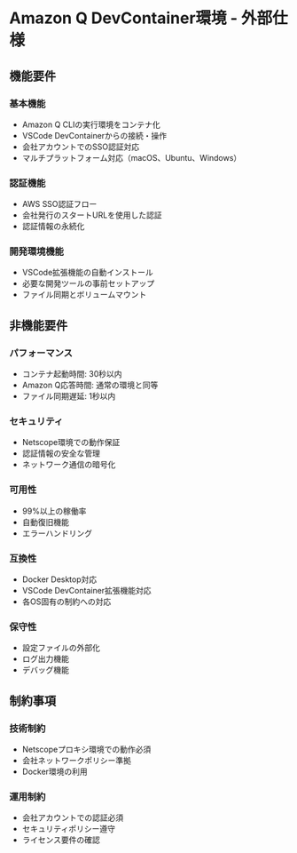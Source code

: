 # Amazon Q DevContainer環境 - 外部仕様

## 機能要件

### 基本機能
- Amazon Q CLIの実行環境をコンテナ化
- VSCode DevContainerからの接続・操作
- 会社アカウントでのSSO認証対応
- マルチプラットフォーム対応（macOS、Ubuntu、Windows）

### 認証機能
- AWS SSO認証フロー
- 会社発行のスタートURLを使用した認証
- 認証情報の永続化

### 開発環境機能
- VSCode拡張機能の自動インストール
- 必要な開発ツールの事前セットアップ
- ファイル同期とボリュームマウント

## 非機能要件

### パフォーマンス
- コンテナ起動時間: 30秒以内
- Amazon Q応答時間: 通常の環境と同等
- ファイル同期遅延: 1秒以内

### セキュリティ
- Netscope環境での動作保証
- 認証情報の安全な管理
- ネットワーク通信の暗号化

### 可用性
- 99%以上の稼働率
- 自動復旧機能
- エラーハンドリング

### 互換性
- Docker Desktop対応
- VSCode DevContainer拡張機能対応
- 各OS固有の制約への対応

### 保守性
- 設定ファイルの外部化
- ログ出力機能
- デバッグ機能

## 制約事項

### 技術制約
- Netscopeプロキシ環境での動作必須
- 会社ネットワークポリシー準拠
- Docker環境の利用

### 運用制約
- 会社アカウントでの認証必須
- セキュリティポリシー遵守
- ライセンス要件の確認
